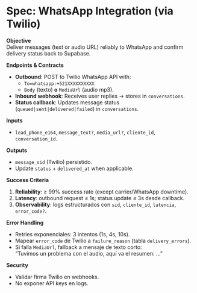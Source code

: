 # Spec: WhatsApp Integration (via Twilio)

**Objective**  
Deliver messages (text or audio URL) reliably to WhatsApp and confirm delivery status back to Supabase.

**Endpoints & Contracts**
- **Outbound**: POST to Twilio WhatsApp API with:
  - `To=whatsapp:+521XXXXXXXXXX`
  - `Body` (texto) **o** `MediaUrl` (audio mp3).
- **Inbound webhook**: Receives user replies -> stores in `conversations`.
- **Status callback**: Updates message status (`queued|sent|delivered|failed`) in `conversations`.

**Inputs**
- `lead_phone_e164`, `message_text?`, `media_url?`, `cliente_id`, `conversation_id`.

**Outputs**
- `message_sid` (Twilio) persistido.
- Update `status` + `delivered_at` when applicable.

**Success Criteria**
1. **Reliability**: ≥ 99% success rate (except carrier/WhatsApp downtime).
2. **Latency**: outbound request ≤ 1s; status update ≤ 3s desde callback.
3. **Observability**: logs estructurados con `sid`, `cliente_id`, `latencia`, `error_code?`.

**Error Handling**
- Retries exponenciales: 3 intentos (1s, 4s, 10s).
- Mapear `error_code` de Twilio a `failure_reason` (tabla `delivery_errors`).
- Si falla `MediaUrl`, fallback a mensaje de texto corto:  
  “Tuvimos un problema con el audio, aquí va el resumen: …”

**Security**
- Validar firma Twilio en webhooks.
- No exponer API keys en logs.
